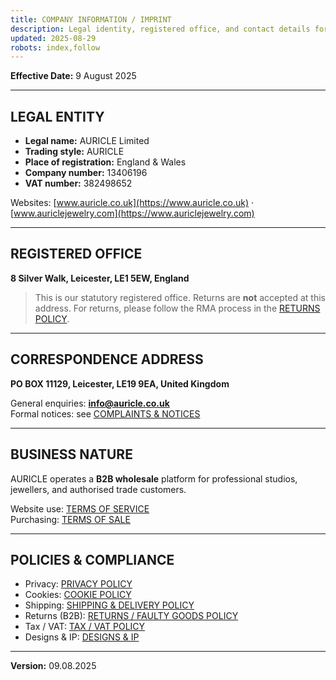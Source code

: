 ```yaml
---
title: COMPANY INFORMATION / IMPRINT
description: Legal identity, registered office, and contact details for AURICLE Limited.
updated: 2025-08-29
robots: index,follow
---
```

<div className="information-page">

**Effective Date:** 9 August 2025

---

## LEGAL ENTITY

- **Legal name:** AURICLE Limited  
- **Trading style:** AURICLE  
- **Place of registration:** England & Wales  
- **Company number:** 13406196  
- **VAT number:** 382498652

Websites: [www.auricle.co.uk](https://www.auricle.co.uk) · [www.auriclejewelry.com](https://www.auriclejewelry.com)

---

## REGISTERED OFFICE

**8 Silver Walk, Leicester, LE1 5EW, England**

> This is our statutory registered office. Returns are **not** accepted at this address. For returns, please follow the RMA process in the [RETURNS POLICY](/returns-policy).

---

## CORRESPONDENCE ADDRESS

**PO BOX 11129, Leicester, LE19 9EA, United Kingdom**

General enquiries: **info@auricle.co.uk**  
Formal notices: see [COMPLAINTS & NOTICES](/complaints-and-notices)

---

## BUSINESS NATURE

AURICLE operates a **B2B wholesale** platform for professional studios, jewellers, and authorised trade customers.

Website use: [TERMS OF SERVICE](/terms-of-service)  
Purchasing: [TERMS OF SALE](/terms-of-sale)

---

## POLICIES & COMPLIANCE

- Privacy: [PRIVACY POLICY](/privacy-policy)  
- Cookies: [COOKIE POLICY](/cookie-policy)  
- Shipping: [SHIPPING & DELIVERY POLICY](/shipping-policy)  
- Returns (B2B): [RETURNS / FAULTY GOODS POLICY](/returns-policy)  
- Tax / VAT: [TAX / VAT POLICY](/tax-policy)  
- Designs & IP: [DESIGNS & IP](/designs-and-ip)

---

**Version:** 09.08.2025
</div>